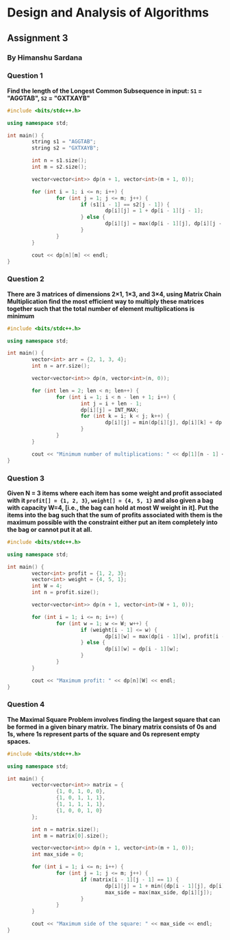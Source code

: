 # Design and Analysis of Algorithms
## Assignment 3
### By Himanshu Sardana

### Question 1
**Find the length of the Longest Common Subsequence in input: `S1` = "AGGTAB", `S2` = "GXTXAYB"** 
```c++
#include <bits/stdc++.h>

using namespace std;

int main() {
        string s1 = "AGGTAB";
        string s2 = "GXTXAYB";

        int n = s1.size();
        int m = s2.size();

        vector<vector<int>> dp(n + 1, vector<int>(m + 1, 0));

        for (int i = 1; i <= n; i++) {
                for (int j = 1; j <= m; j++) {
                        if (s1[i - 1] == s2[j - 1]) {
                                dp[i][j] = 1 + dp[i - 1][j - 1];
                        } else {
                                dp[i][j] = max(dp[i - 1][j], dp[i][j - 1]);
                        }
                }
        }

        cout << dp[n][m] << endl;
}
```

### Question 2
**There are 3 matrices of dimensions 2×1, 1×3, and 3×4, using Matrix Chain Multiplication find the most efficient way to multiply these matrices together such that the total number of element multiplications is minimum** 
```c++
#include <bits/stdc++.h>

using namespace std;

int main() {
        vector<int> arr = {2, 1, 3, 4};
        int n = arr.size();

        vector<vector<int>> dp(n, vector<int>(n, 0));

        for (int len = 2; len < n; len++) {
                for (int i = 1; i < n - len + 1; i++) {
                        int j = i + len - 1;
                        dp[i][j] = INT_MAX;
                        for (int k = i; k < j; k++) {
                                dp[i][j] = min(dp[i][j], dp[i][k] + dp[k + 1][j] + arr[i - 1] * arr[k] * arr[j]);
                        }
                }
        }

        cout << "Minimum number of multiplications: " << dp[1][n - 1] << endl;
}
```

### Question 3
**Given N = 3 items where each item has some weight and profit associated with it `profit[] = {1, 2, 3}`, `weight[] = {4, 5, 1}` and also given a bag with capacity W=4, [i.e., the bag can hold at most W weight in it]. Put the items into the bag such that the sum of profits associated with them is the maximum possible with the constraint either put an item completely into the bag or cannot put it at all.** 
```c++
#include <bits/stdc++.h>

using namespace std;

int main() {
        vector<int> profit = {1, 2, 3};
        vector<int> weight = {4, 5, 1};
        int W = 4;
        int n = profit.size();

        vector<vector<int>> dp(n + 1, vector<int>(W + 1, 0));

        for (int i = 1; i <= n; i++) {
                for (int w = 1; w <= W; w++) {
                        if (weight[i - 1] <= w) {
                                dp[i][w] = max(dp[i - 1][w], profit[i - 1] + dp[i - 1][w - weight[i - 1]]);
                        } else {
                                dp[i][w] = dp[i - 1][w];
                        }
                }
        }

        cout << "Maximum profit: " << dp[n][W] << endl;
}
```

### Question 4
**The Maximal Square Problem involves finding the largest square that can be formed in a given binary matrix. The binary matrix consists of 0s and 1s, where 1s represent parts of the square and 0s represent empty spaces.** 
```c++
#include <bits/stdc++.h>

using namespace std;

int main() {
        vector<vector<int>> matrix = {
                {1, 0, 1, 0, 0},
                {1, 0, 1, 1, 1},
                {1, 1, 1, 1, 1},
                {1, 0, 0, 1, 0}
        };

        int n = matrix.size();
        int m = matrix[0].size();

        vector<vector<int>> dp(n + 1, vector<int>(m + 1, 0));
        int max_side = 0;

        for (int i = 1; i <= n; i++) {
                for (int j = 1; j <= m; j++) {
                        if (matrix[i - 1][j - 1] == 1) {
                                dp[i][j] = 1 + min({dp[i - 1][j], dp[i][j - 1], dp[i - 1][j - 1]});
                                max_side = max(max_side, dp[i][j]);
                        }
                }
        }

        cout << "Maximum side of the square: " << max_side << endl;
}
```
